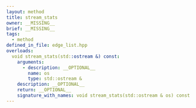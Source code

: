 ```yaml
---
layout: method
title: stream_stats
owner: __MISSING__
brief: __MISSING__
tags:
  - method
defined_in_file: edge_list.hpp
overloads:
  void stream_stats(std::ostream &) const:
    arguments:
      - description: __OPTIONAL__
        name: os
        type: std::ostream &
    description: __OPTIONAL__
    return: __OPTIONAL__
    signature_with_names: void stream_stats(std::ostream & os) const
---
```


